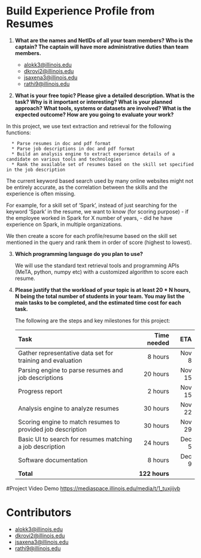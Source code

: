 # Build Experience Profile from Resumes


1. **What are the names and NetIDs of all your team members? Who is the captain? The captain will have more administrative duties than team members.**

    * alokk3@illinois.edu
    * dkrovi2@illinois.edu
    * jsaxena3@illinois.edu
    * rathi9@illinois.edu

2. **What is your free topic? Please give a detailed description. What is the task? Why is it important or interesting? What is your planned approach? What tools, systems or datasets are involved? What is the expected outcome? How are you going to evaluate your work?**

  In this project, we use text extraction and retrieval for the following functions:

      * Parse resumes in doc and pdf format
      * Parse job descriptions in doc and pdf format
      * Build an analysis engine to extract experience details of a candidate on various tools and technologies
      * Rank the available set of resumes based on the skill set specified in the job description

  The current keyword based search used by many online websites might not be entirely accurate, as the correlation between the skills and the experience is often missing. 

  For example, for a skill set of ‘Spark’, instead of just searching for the keyword ‘Spark’ in the resume, we want to know  (for scoring purpose) 
      - if the employee worked in Spark for X number of years, 
      - did he have experience on Spark, in multiple organizations. 

  We then create a score for each profile/resume based on the skill set mentioned in the query and rank them in order of score (highest to lowest). 

3. **Which programming language do you plan to use?**

    We will use the standard text retrieval tools and programming APIs (MeTA, python, numpy etc) with a customized algorithm to score each resume.

4. **Please justify that the workload of your topic is at least 20 \* N hours, N being the total number of students in your team. You may list the main tasks to be completed, and the estimated time cost for each task.**

    The following are the steps and key milestones for this project: 

    | Task                                                          |  Time needed |             ETA |
    |:--------------------------------------------------------------|-------------:|----------------:|
    | Gather representative data set for training and evaluation    |      8 hours |          Nov  8 |
    | Parsing engine to parse resumes and job descriptions          |     20 hours |          Nov 15 |
    | Progress report                                               |      2 hours |          Nov 15 |
    | Analysis engine to analyze resumes                            |     30 hours |          Nov 22 |
    | Scoring engine to match resumes to provided job description   |     30 hours |          Nov 29 |
    | Basic UI to search for resumes matching a job description     |     24 hours |          Dec  5 |
    | Software documentation                                        |      8 hours |          Dec  9 |
    | **Total**                                                     |**122 hours** |                 |


#Project Video Demo
https://mediaspace.illinois.edu/media/t/1_tuxjijvb

# Contributors

 * alokk3@illinois.edu
 * dkrovi2@illinois.edu
 * jsaxena3@illinois.edu
 * rathi9@illinois.edu
